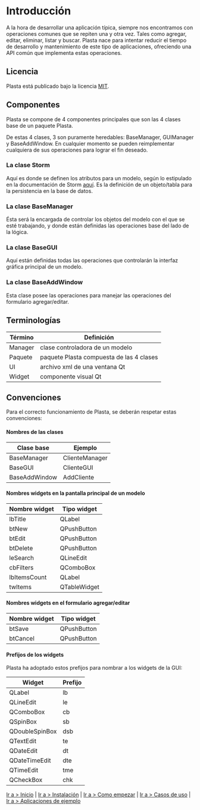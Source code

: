 # Introducción

A la hora de desarrollar una aplicación típica, siempre nos encontramos con operaciones comunes que se repiten una y otra vez. Tales como agregar, editar, eliminar, listar y buscar. Plasta nace para intentar reducir el tiempo de desarrollo y mantenimiento de este tipo de aplicaciones, ofreciendo una API común que implementa estas operaciones.


## Licencia

Plasta está publicado bajo la licencia [MIT](http://www.opensource.org/licenses/MIT).

## Componentes

Plasta se compone de 4 componentes principales que son las 4 clases base de un paquete Plasta.

De estas 4 clases, 3 son puramente heredables: BaseManager, GUIManager y BaseAddWindow. En cualquier momento se pueden reimplementar cualquiera de sus operaciones para lograr el fin deseado.

### La clase Storm

Aquí es donde se definen los atributos para un modelo, según lo estipulado en la documentación de Storm [aquí](https://storm.canonical.com/Tutorial#The_Storm_base_class). Es la definición de un objeto/tabla para la persistencia en la base de datos.

### La clase BaseManager 

Ésta será la encargada de controlar los objetos del modelo con el que se esté trabajando, y donde están definidas las operaciones base del lado de la lógica.

### La clase BaseGUI

Aquí están definidas todas las operaciones que controlarán la interfaz gráfica principal de un modelo. 

### La clase BaseAddWindow

Esta clase posee las operaciones para manejar las operaciones del formulario  agregar/editar.

## Terminologías

| Término | Definición |
|---------|------------|
| Manager | clase controladora de un modelo |
| Paquete | paquete Plasta compuesta de las 4 clases |
| UI | archivo xml de una ventana Qt |
| Widget | componente visual Qt |

## Convenciones

Para el correcto funcionamiento de Plasta, se deberán respetar estas convenciones:

#### Nombres de las clases

| Clase base | Ejemplo |
|------------|---------|
| BaseManager     | ClienteManager |
| BaseGUI         | ClienteGUI |
| BaseAddWindow   | AddCliente |

#### Nombres widgets en la pantalla principal de un modelo

| Nombre widget | Tipo widget |
|---------------|-------------|
| lbTitle      | QLabel |
| btNew        | QPushButton |
| btEdit       | QPushButton |
| btDelete     | QPushButton |
| leSearch     | QLineEdit |
| cbFilters    | QComboBox |
| lbItemsCount | QLabel |
| twItems      | QTableWidget |

#### Nombres widgets en el formulario agregar/editar

| Nombre widget | Tipo widget |
|---------------|-------------|
| btSave        | QPushButton |
| btCancel      | QPushButton |


#### Prefijos de los widgets

Plasta ha adoptado estos prefijos para nombrar a los widgets de la GUI:

| Widget | Prefijo |
|--------|---------|
| QLabel         | lb |
| QLineEdit      | le |
| QComboBox      | cb |
| QSpinBox       | sb |
| QDoubleSpinBox | dsb |
| QTextEdit      | te |
| QDateEdit      | dt |
| QDateTimeEdit  | dte |
| QTimeEdit      | tme |
| QCheckBox      | chk |



[Ir a > Inicio](https://github.com/informaticameg/Plasta/blob/master/doc/es/index.md) | [Ir a > Instalación](https://github.com/informaticameg/Plasta/blob/master/doc/es/install.md) | [Ir a > Como empezar](https://github.com/informaticameg/Plasta/blob/master/doc/es/getting_started.md) | [Ir a > Casos de uso](https://github.com/informaticameg/plasta/blob/master/doc/es/uses_case.md) | [Ir a > Aplicaciones de ejemplo](https://github.com/informaticameg/plasta/blob/master/doc/es/example_apps.md)